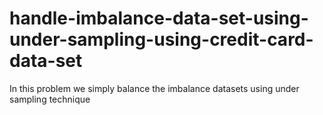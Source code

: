 # handle-imbalance-data-set-using-under-sampling-using-credit-card-data-set
In this problem we simply balance the imbalance datasets using under sampling  technique
